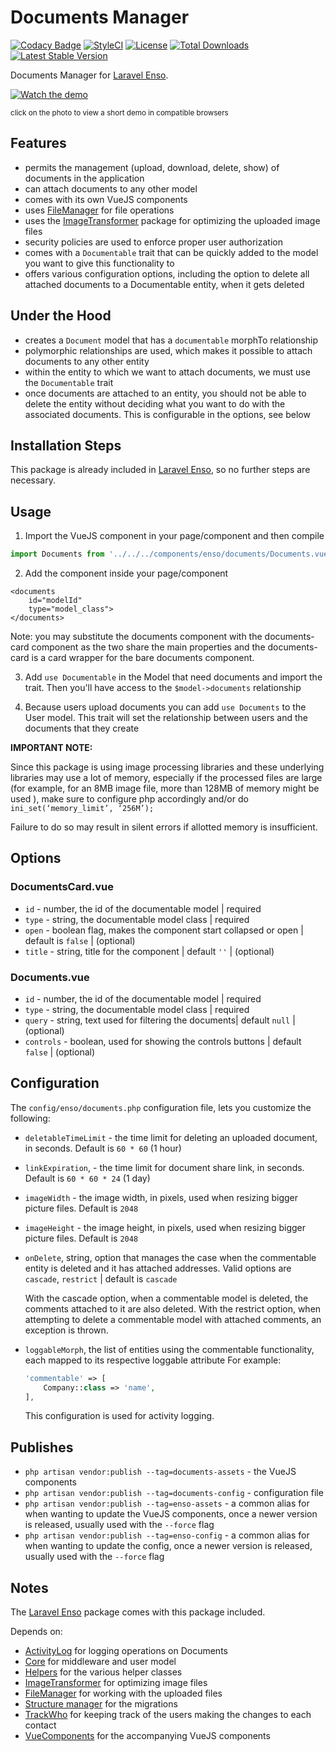 # Documents Manager
[![Codacy Badge](https://api.codacy.com/project/badge/Grade/3118ebe6bb4647df99675e83a9f56de2)](https://www.codacy.com/app/laravel-enso/DocumentsManager?utm_source=github.com&amp;utm_medium=referral&amp;utm_content=laravel-enso/DocumentsManager&amp;utm_campaign=Badge_Grade)
[![StyleCI](https://styleci.io/repos/85587885/shield?branch=master)](https://styleci.io/repos/85587885)
[![License](https://poser.pugx.org/laravel-enso/datatable/license)](https://packagist.org/packages/laravel-enso/datatable)
[![Total Downloads](https://poser.pugx.org/laravel-enso/documentsmanager/downloads)](https://packagist.org/packages/laravel-enso/documentsmanager)
[![Latest Stable Version](https://poser.pugx.org/laravel-enso/documentsmanager/version)](https://packagist.org/packages/laravel-enso/documentsmanager)

Documents Manager for [Laravel Enso](https://github.com/laravel-enso/Enso).

[![Watch the demo](https://laravel-enso.github.io/documentsmanager/screenshots/bulma_019_thumb.png)](https://laravel-enso.github.io/documentsmanager/videos/bulma_demo_01.webm)

<sup>click on the photo to view a short demo in compatible browsers</sup>

## Features

- permits the management (upload, download, delete, show) of documents in the application
- can attach documents to any other model
- comes with its own VueJS components
- uses [FileManager](https://github.com/laravel-enso/FileManager) for file operations
- uses the [ImageTransformer](https://github.com/laravel-enso/ImageTransformer) package for optimizing 
the uploaded image files
- security policies are used to enforce proper user authorization
- comes with a `Documentable` trait that can be quickly added to the model you want to give this functionality to
- offers various configuration options, including the option to delete all attached documents 
to a Documentable entity, when it gets deleted 

## Under the Hood

- creates a `Document` model that has a `documentable` morphTo relationship
- polymorphic relationships are used, which makes it possible to attach documents to any other entity
- within the entity to which we want to attach documents, we must use the `Documentable` trait
- once documents are attached to an entity, you should not be able to delete the entity without deciding what
you want to do with the associated documents. This is configurable in the options, see below

## Installation Steps

This package is already included in [Laravel Enso](https://github.com/laravel-enso/Enso), so no further steps are necessary.

## Usage

1. Import the VueJS component in your page/component and then compile

````js
import Documents from '../../../components/enso/documents/Documents.vue';
````

2. Add the component inside your page/component

```vue
<documents 
    id="modelId"
    type="model_class">
</documents>
```

Note: you may substitute the documents component with the documents-card component as the two share the main properties
    and the documents-card is a card wrapper for the bare documents component.

3. Add `use Documentable` in the Model that need documents and import the trait. Then you'll have access to the `$model->documents` relationship

4. Because users upload documents you can add `use Documents` to the User model. This trait will set the relationship between users and the documents that they create

**IMPORTANT NOTE:** 

Since this package is using image processing libraries and these underlying libraries may use a lot of memory, 
especially if the processed files are large (for example, for an 8MB image file, more than 128MB of memory might be used ),
make sure to configure php accordingly and/or do `ini_set(‘memory_limit’, ‘256M’);`   

Failure to do so may result in silent errors if allotted memory is insufficient.

## Options

### DocumentsCard.vue
- `id` - number, the id of the documentable model | required
- `type` - string, the documentable model class | required
- `open` - boolean flag, makes the component start collapsed or open | default is `false` | (optional)
- `title` - string, title for the component | default `''` | (optional)

### Documents.vue
- `id` - number, the id of the documentable model | required
- `type` - string, the documentable model class | required
- `query` - string, text used for filtering the documents| default `null` | (optional)
- `controls` - boolean, used for showing the controls buttons | default `false` | (optional)

## Configuration

The `config/enso/documents.php` configuration file, lets you customize the following:
- `deletableTimeLimit` - the time limit for deleting an uploaded document, in seconds. 
Default is `60 * 60`  (1 hour)
- `linkExpiration`, - the time limit for document share link, in seconds. 
Default is `60 * 60 * 24`  (1 day)
- `imageWidth` - the image width, in pixels, used when resizing bigger picture files. Default is `2048`
- `imageHeight` - the image height, in pixels, used when resizing bigger picture files. Default is `2048`
- `onDelete`, string, option that manages the case when the commentable entity is deleted and it has attached addresses.
Valid options are `cascade`, `restrict` | default is `cascade`

    With the cascade option, when a commentable model is deleted, the comments attached to it are also deleted. 
    With the restrict option,  when attempting to delete a commentable model with attached comments, an exception is thrown.
    
- `loggableMorph`, the list of entities using the commentable functionality, each mapped to its respective loggable attribute
For example: 
    ```php
    'commentable' => [
        Company::class => 'name',
    ],
    ```

   This configuration is used for activity logging.

## Publishes

- `php artisan vendor:publish --tag=documents-assets` - the VueJS components
- `php artisan vendor:publish --tag=documents-config` - configuration file
- `php artisan vendor:publish --tag=enso-assets` - a common alias for when wanting to update the VueJS components,
once a newer version is released, usually used with the `--force` flag
- `php artisan vendor:publish --tag=enso-config` - a common alias for when wanting to update the config,
once a newer version is released, usually used with the `--force` flag

## Notes

The [Laravel Enso](https://github.com/laravel-enso/Enso) package comes with this package included.

Depends on:
 - [ActivityLog](https://github.com/laravel-enso/activitylog) for logging operations on Documents
 - [Core](https://github.com/laravel-enso/Core) for middleware and user model
 - [Helpers](https://github.com/laravel-enso/Helpers) for the various helper classes
 - [ImageTransformer](https://github.com/laravel-enso/ImageTransformer) for optimizing image files
 - [FileManager](https://github.com/laravel-enso/FileManager) for working with the uploaded files
 - [Structure manager](https://github.com/laravel-enso/StructureManager) for the migrations
 - [TrackWho](https://github.com/laravel-enso/TrackWho) for keeping track of the users making the changes to each contact
 - [VueComponents](https://github.com/laravel-enso/VueComponents) for the accompanying VueJS components
